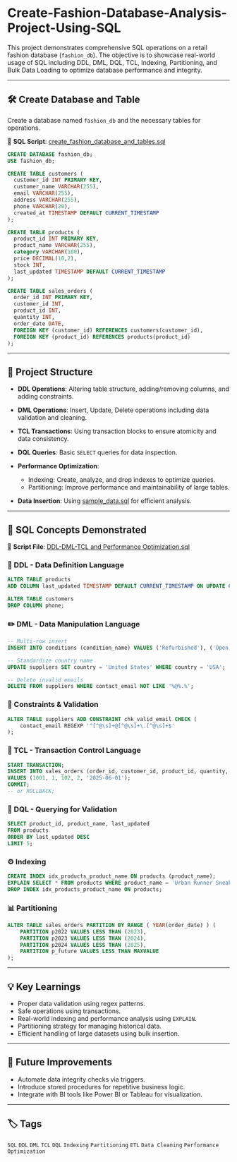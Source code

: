 # Create-Fashion-Database-Analysis-Project-Using-SQL


This project demonstrates comprehensive SQL operations on a retail fashion database (`fashion_db`). The objective is to showcase real-world usage of SQL including DDL, DML, DQL, TCL, Indexing, Partitioning, and Bulk Data Loading to optimize database performance and integrity.

---

## 🛠️ Create Database and Table

Create a database named `fashion_db` and the necessary tables for operations.

📄 **SQL Script**: [create\_fashion\_database\_and\_tables.sql](https://github.com/BI-with-Sabbir/Create-Fashion-Database-Analysis-Project-Using-SQL/blob/main/Create%20Fashion%20Database/create_fashion_database_and_tables.sql)

```sql
CREATE DATABASE fashion_db;
USE fashion_db;

CREATE TABLE customers (
  customer_id INT PRIMARY KEY,
  customer_name VARCHAR(255),
  email VARCHAR(255),
  address VARCHAR(255),
  phone VARCHAR(20),
  created_at TIMESTAMP DEFAULT CURRENT_TIMESTAMP
);

CREATE TABLE products (
  product_id INT PRIMARY KEY,
  product_name VARCHAR(255),
  category VARCHAR(100),
  price DECIMAL(10,2),
  stock INT,
  last_updated TIMESTAMP DEFAULT CURRENT_TIMESTAMP
);

CREATE TABLE sales_orders (
  order_id INT PRIMARY KEY,
  customer_id INT,
  product_id INT,
  quantity INT,
  order_date DATE,
  FOREIGN KEY (customer_id) REFERENCES customers(customer_id),
  FOREIGN KEY (product_id) REFERENCES products(product_id)
);
```

---

## 📁 Project Structure

* **DDL Operations**: Altering table structure, adding/removing columns, and adding constraints.
* **DML Operations**: Insert, Update, Delete operations including data validation and cleaning.
* **TCL Transactions**: Using transaction blocks to ensure atomicity and data consistency.
* **DQL Queries**: Basic `SELECT` queries for data inspection.
* **Performance Optimization**:

  * Indexing: Create, analyze, and drop indexes to optimize queries.
  * Partitioning: Improve performance and maintainability of large tables.
* **Data Insertion**: Using [sample\_data.sql](https://github.com/BI-with-Sabbir/Create-Fashion-Database-Analysis-Project-Using-SQL/blob/main/Create%20Fashion%20Database/sample_data.sql) for efficient analysis.

---

## 📌 SQL Concepts Demonstrated

📄 **Script File**: [DDL-DML-TCL and Performance Optimization.sql](https://github.com/BI-with-Sabbir/Create-Fashion-Database-Analysis-Project-Using-SQL/blob/main/Create%20Fashion%20Database/DDL-DML-TCL%20and%20Performance%20Optimization.sql)

### 🔧 DDL - Data Definition Language

```sql
ALTER TABLE products
ADD COLUMN last_updated TIMESTAMP DEFAULT CURRENT_TIMESTAMP ON UPDATE CURRENT_TIMESTAMP;

ALTER TABLE customers
DROP COLUMN phone;
```

### ✏️ DML - Data Manipulation Language

```sql
-- Multi-row insert
INSERT INTO conditions (condition_name) VALUES ('Refurbished'), ('Open Box');

-- Standardize country name
UPDATE suppliers SET country = 'United States' WHERE country = 'USA';

-- Delete invalid emails
DELETE FROM suppliers WHERE contact_email NOT LIKE '%@%.%';
```

### 🔐 Constraints & Validation

```sql
ALTER TABLE suppliers ADD CONSTRAINT chk_valid_email CHECK (
    contact_email REGEXP '^[^@\s]+@[^@\s]+\.[^@\s]+$'
);
```

### 🔄 TCL - Transaction Control Language

```sql
START TRANSACTION;
INSERT INTO sales_orders (order_id, customer_id, product_id, quantity, order_date)
VALUES (1001, 1, 102, 2, '2025-06-01');
COMMIT;
-- or ROLLBACK;
```

### 🔎 DQL - Querying for Validation

```sql
SELECT product_id, product_name, last_updated
FROM products
ORDER BY last_updated DESC
LIMIT 5;
```

### ⚙️ Indexing

```sql
CREATE INDEX idx_products_product_name ON products (product_name);
EXPLAIN SELECT * FROM products WHERE product_name = 'Urban Runner Sneakers';
DROP INDEX idx_products_product_name ON products;
```

### 📊 Partitioning

```sql
ALTER TABLE sales_orders PARTITION BY RANGE ( YEAR(order_date) ) (
    PARTITION p2022 VALUES LESS THAN (2023),
    PARTITION p2023 VALUES LESS THAN (2024),
    PARTITION p2024 VALUES LESS THAN (2025),
    PARTITION p_future VALUES LESS THAN MAXVALUE
);
```

---

## 💡 Key Learnings

* Proper data validation using regex patterns.
* Safe operations using transactions.
* Real-world indexing and performance analysis using `EXPLAIN`.
* Partitioning strategy for managing historical data.
* Efficient handling of large datasets using bulk insertion.

---

## 🔮 Future Improvements

* Automate data integrity checks via triggers.
* Introduce stored procedures for repetitive business logic.
* Integrate with BI tools like Power BI or Tableau for visualization.

---

## 🏷️ Tags

`SQL` `DDL` `DML` `TCL` `DQL` `Indexing` `Partitioning` `ETL` `Data Cleaning` `Performance Optimization`

